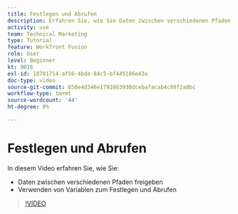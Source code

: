 ```yaml
---
title: Festlegen und Abrufen
description: Erfahren Sie, wie Sie Daten zwischen verschiedenen Pfaden freigeben und Variablen festlegen und abrufen können - alles in [!DNL Adobe Workfront Fusion].
activity: use
team: Technical Marketing
type: Tutorial
feature: Workfront Fusion
role: User
level: Beginner
kt: 9016
exl-id: 18781714-af56-4bde-84c5-bf445186e43a
doc-type: video
source-git-commit: 650e4d346e1792863930dcebafacab4c88f2a8bc
workflow-type: tm+mt
source-wordcount: '44'
ht-degree: 0%

---
```


# Festlegen und Abrufen

In diesem Video erfahren Sie, wie Sie:

* Daten zwischen verschiedenen Pfaden freigeben
* Verwenden von Variablen zum Festlegen und Abrufen

>[!VIDEO](https://video.tv.adobe.com/v/335275/?quality=12&learn=on)
